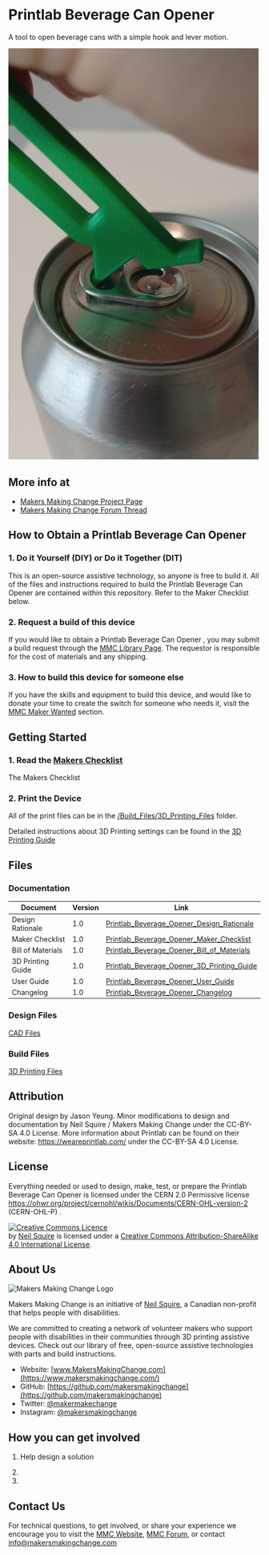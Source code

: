 # Printlab Beverage Can Opener
A tool to open beverage cans with a simple hook and lever motion.

<img src="Photos/Printlab_Can_Opener_Close-up.jpg" width="500" alt="Picture of Printlab Can Opener.">

## More info at
- [Makers Making Change Project Page](https://makersmakingchange.com/project/beverage-can-opener-from-printlab/)
- [Makers Making Change Forum Thread](https://makersmakingchange.com/forum/topic/printlab-beverage-can-opener/)


## How to Obtain a Printlab Beverage Can Opener
### 1. Do it Yourself (DIY) or Do it Together (DIT)

This is an open-source assistive technology, so anyone is free to build it. All of the files and instructions required to build the Printlab Beverage Can Opener are contained within this repository. Refer to the Maker Checklist below.

### 2. Request a build of this device

If you would like to obtain a Printlab Beverage Can Opener , you may submit a build request through the [MMC Library Page](https://makersmakingchange.com/project/beverage-can-opener-from-printlab/). The requestor is responsible for the cost of materials and any shipping.

### 3. How to build this device for someone else

If you have the skills and equipment to build this device, and would like to donate your time to create the switch for someone who needs it, visit the [MMC Maker Wanted](https://makersmakingchange.com/maker-wanted/) section.


## Getting Started

### 1. Read the [Makers Checklist](/Documentation/Printlab_Beverage_Opener_Maker_Checklist_V1.0.pdf)

The Makers Checklist 

### 2. Print the Device

All of the print files can be in the [/Build_Files/3D_Printing_Files](/Build_Files/3D_Printing/) folder.

Detailed instructions about 3D Printing settings can be found in the [3D Printing Guide](/Documentation/Printlab_Beverage_Opener_3D_Printing_Guide_V1.0.pdf)

## Files
### Documentation
| Document             | Version | Link |
|----------------------|---------|------|
| Design Rationale     | 1.0     | [Printlab_Beverage_Opener_Design_Rationale](/Documentation/Printlab_Beverage_Opener_Design_Rationale_V1.0.pdf)     |
| Maker Checklist      | 1.0     | [Printlab_Beverage_Opener_Maker_Checklist](/Documentation/Printlab_Beverage_Opener_Maker_Checklist_V1.0.pdf)     |
| Bill of Materials    | 1.0     | [Printlab_Beverage_Opener_Bill_of_Materials](/Documentation/Printlab_Beverage_Opener_BOM_V1.0.csv)     |
| 3D Printing Guide    | 1.0     | [Printlab_Beverage_Opener_3D_Printing_Guide](/Documentation/Printlab_Beverage_Opener_3D_Printing_Guide_V1.0.pdf)     |
| User Guide           | 1.0     | [Printlab_Beverage_Opener_User_Guide](/Documentation/Printlab_Beverage_Opener_User_Guide_V1.0.pdf)    |
| Changelog            | 1.0     | [Printlab_Beverage_Opener_Changelog](/Documentation/Printlab_Beverage_Opener_Changelog_V1.0.pdf)     |

### Design Files
[CAD Files](/Design_Files)

### Build Files
[3D Printing Files](/Build_Files/3D_Printing)

## Attribution
Original design by Jason Yeung.
Minor modifications to design and documentation by Neil Squire / Makers Making Change under the CC-BY-SA 4.0 License.
More information about Printlab can be found on their website: https://weareprintlab.com/  under the CC-BY-SA 4.0 License.


## License
Everything needed or used to design, make, test, or prepare the Printlab Beverage Can Opener is licensed under the CERN 2.0 Permissive license <https://ohwr.org/project/cernohl/wikis/Documents/CERN-OHL-version-2> (CERN-OHL-P) . 


<a rel="license" href="http://creativecommons.org/licenses/by-sa/4.0/"><img alt="Creative Commons Licence" style="border-width:0" src="https://i.creativecommons.org/l/by-sa/4.0/88x31.png" /></a><br /><span xmlns:dct="http://purl.org/dc/terms/" property="dct:title"><Device-Name></span> by <a xmlns:cc="http://creativecommons.org/ns#" href="www.makersmakingchange.com" property="cc:attributionName" rel="cc:attributionURL">Neil Squire</a> is licensed under a <a rel="license" href="http://creativecommons.org/licenses/by-sa/4.0/">Creative Commons Attribution-ShareAlike 4.0 International License</a>.




## About Us
<img src="https://www.makersmakingchange.com/wp-content/uploads/logo/mmc_logo.svg" width="500" alt="Makers Making Change Logo">

Makers Making Change is an initiative of [Neil Squire](https://www.neilsquire.ca/), a Canadian non-profit that helps people with disabilities.

We are committed to creating a network of volunteer makers who support people with disabilities in their communities through 3D printing assistive devices. Check out our library of free, open-source assistive technologies with parts and build instructions.

 - Website: [www.MakersMakingChange.com](https://www.makersmakingchange.com/)
 - GitHub: [https://github.com/makersmakingchange](https://github.com/makersmakingchange)
 - Twitter: [@makermakechange](https://twitter.com/makermakechange)
 - Instagram: [@makersmakingchange](https://www.instagram.com/makersmakingchange)

## How you can get involved
1. Help design a solution 

1. 
3.


## Contact Us

For technical questions, to get involved, or share your experience we encourage you to visit the [MMC Website](https://www.makersmakingchange.com/), [MMC Forum](https://makersmakingchange.com/forum), or contact info@makersmakingchange.com
